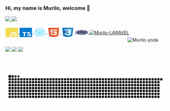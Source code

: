 ### Hi, my name is Murilo, welcome 👋
<div>
  <a href="https://github.com/Lopes393">
  <img height="180em" src="https://github-readme-stats.vercel.app/api?username=Lopes393&show_icons=true&theme=merko&include_all_commits=true&count_private=true"/>
  <img height="180em" src="https://github-readme-stats.vercel.app/api/top-langs/?username=Lopes393&layout=compact&langs_count=7&theme=merko"/>
</div>
<div style="display: inline_block"><br>
  <img align="center" alt="Murilo-Js" height="30" width="40" src="https://raw.githubusercontent.com/devicons/devicon/master/icons/javascript/javascript-plain.svg">
  <img align="center" alt="Murilo-Ts" height="30" width="40" src="https://raw.githubusercontent.com/devicons/devicon/master/icons/typescript/typescript-plain.svg">
  <img align="center" alt="Murilo-React" height="30" width="40" src="https://raw.githubusercontent.com/devicons/devicon/master/icons/react/react-original.svg">
  <img align="center" alt="Murilo-HTML" height="30" width="40" src="https://raw.githubusercontent.com/devicons/devicon/master/icons/html5/html5-original.svg">
  <img align="center" alt="Murilo-CSS" height="30" width="40" src="https://raw.githubusercontent.com/devicons/devicon/master/icons/css3/css3-original.svg">
  <img align="center" alt="Murilo-PHP" height="30" width="40" src="https://raw.githubusercontent.com/devicons/devicon/master/icons/php/php-original.svg">
  <img align="center" alt="Murilo-LARAVEL" height="30" width="40" src="https://cdn.worldvectorlogo.com/logos/laravel-2.svg">
  <img align="right" alt="Murilo-yoda" height="110" width="120" src="https://media.giphy.com/media/qRhXEKCDQxfVu/giphy.gif?cid=790b761113b116e396274c6f3e85010ed0e56a5dbc18c812&rid=giphy.gif&ct=g">
</div>
  
  ##
 
<div> 
  <a href="https://www.instagram.com/lopess.murilo/" target="_blank"><img src="https://img.shields.io/badge/-Instagram-%23E4405F?style=for-the-badge&logo=instagram&logoColor=white" target="_blank"></a>
  <a href = "mailto:mloopes11@gmail.com"><img src="https://img.shields.io/badge/-Gmail-%23333?style=for-the-badge&logo=gmail&logoColor=white" target="_blank"></a>
  <a href="https://www.linkedin.com/in/murilo-henrique-lopes/" target="_blank"><img src="https://img.shields.io/badge/-LinkedIn-%230077B5?style=for-the-badge&logo=linkedin&logoColor=white" target="_blank"></a> 
 
  ![Snake animation](https://github.com/Lopes393/Lopes393/blob/output/github-contribution-grid-snake.svg)
 
</div>
